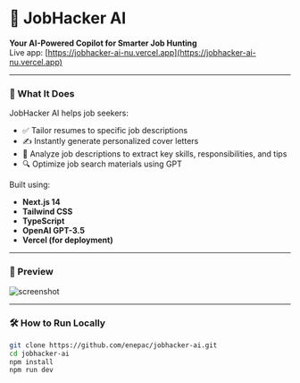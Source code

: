 # 💼 JobHacker AI

**Your AI-Powered Copilot for Smarter Job Hunting**  
Live app: [https://jobhacker-ai-nu.vercel.app](https://jobhacker-ai-nu.vercel.app)

---

### 🚀 What It Does

JobHacker AI helps job seekers:
- ✅ Tailor resumes to specific job descriptions
- ✍️ Instantly generate personalized cover letters
- 🧠 Analyze job descriptions to extract key skills, responsibilities, and tips
- 🔍 Optimize job search materials using GPT

Built using:
- **Next.js 14**
- **Tailwind CSS**
- **TypeScript**
- **OpenAI GPT-3.5**
- **Vercel (for deployment)**

---

### 📸 Preview

![screenshot](https://user-images.githubusercontent.com/your-username/your-screenshot.png)

---

### 🛠️ How to Run Locally

```bash
git clone https://github.com/enepac/jobhacker-ai.git
cd jobhacker-ai
npm install
npm run dev
